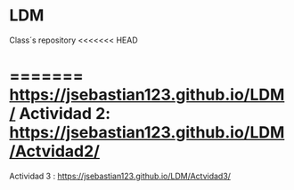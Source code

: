 # LDM
Class´s repository
<<<<<<< HEAD


=======
https://jsebastian123.github.io/LDM/
Actividad 2: https://jsebastian123.github.io/LDM/Actvidad2/
=======
Actividad 3 : https://jsebastian123.github.io/LDM/Actvidad3/

